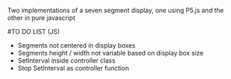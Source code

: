 Two implementations of a seven segment display, one using P5.js and the other in pure javascript


#TO DO LIST (JS)
- Segments not centered in display boxes
- Segments height / width not variable based on display box size
- SetInterval inside controller class
- Stop SetInterval as controller function
